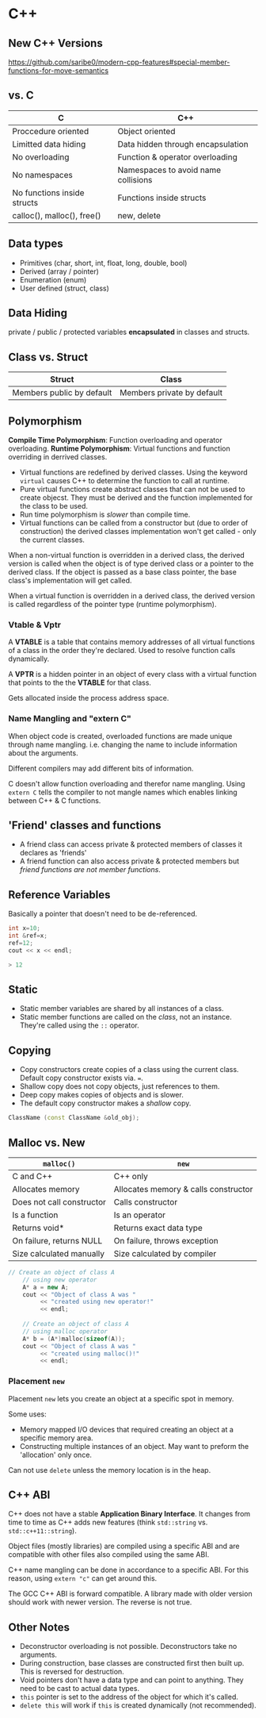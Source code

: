 
# C++

## New C++ Versions

https://github.com/saribe0/modern-cpp-features#special-member-functions-for-move-semantics

## vs. C

| C | C++ |
|---|---|
| Proccedure oriented | Object oriented |
| Limitted data hiding | Data hidden through encapsulation |
| No overloading | Function & operator overloading |
| No namespaces | Namespaces to avoid name collisions |
| No functions inside structs | Functions inside structs | 
| calloc(), malloc(), free() | new, delete |

## Data types
- Primitives (char, short, int, float, long, double, bool)
- Derived (array / pointer)
- Enumeration (enum)
- User defined (struct, class)

## Data Hiding
private / public / protected variables **encapsulated** in classes and structs. 

## Class vs. Struct
| Struct | Class |
|---|---|
| Members public by default | Members private by default |

## Polymorphism

**Compile Time Polymorphism**: Function overloading and operator overloading. 
**Runtime Polymorphism**: Virtual functions and function overriding in derrived classes.

- Virtual functions are redefined by derived classes. Using the keyword `virtual` causes C++ to determine the function to call at runtime. 
- Pure virtual functions create abstract classes that can not be used to create objecst. They must be derived and the function implemented for the class to be used.
- Run time polymorphism is *slower* than compile time.
- Virtual functions can be called from a constructor but (due to order of construction) the derived classes implementation won't get called - only the current classes.

When a non-virtual function is overridden in a derived class, the derived version is called when the object is of type derived class or a pointer to the derived class. If the object is passed as a base class pointer, the base class's implementation will get called.

When a virtual function is overridden in a derived class, the derived version is called regardless of the pointer type (runtime polymorphism).

### Vtable & Vptr
A **VTABLE** is a table that contains memory addresses of all virtual functions of a class in the order they're declared. Used to resolve function calls dynamically.

A **VPTR** is a hidden pointer in an object of every class with a virtual function that points to the the **VTABLE** for that class. 

Gets allocated inside the process address space.

### Name Mangling and "extern C"

When object code is created, overloaded functions are made unique through name mangling. i.e. changing the name to include information about the arguments.

Different compilers may add different bits of information.

C doesn't allow function overloading and therefor name mangling. Using `extern C` tells the compiler to not mangle names which enables linking between C++ & C functions. 

## 'Friend' classes and functions

- A friend class can access private & protected members of classes it declares as 'friends'
- A friend function can also access private & protected members but *friend functions are not member functions*.

## Reference Variables

Basically a pointer that doesn't need to be de-referenced.

```C++
int x=10;
int &ref=x;
ref=12;
cout << x << endl;

> 12
```

## Static
- Static member variables are shared by all instances of a class.
- Static member functions are called on the *class*, not an instance. They're called using the `::` operator.

## Copying

- Copy constructors create copies of a class using the current class. Default copy constructor exists via. `=`.
- Shallow copy does not copy objects, just references to them.
- Deep copy makes copies of objects and is slower.
- The default copy constructor makes a *shallow* copy.

```C++
ClassName (const ClassName &old_obj); 
```

## Malloc vs. New

| `malloc()` | `new` |
|---|---|
| C and C++ | C++ only |
| Allocates memory | Allocates memory & calls constructor |
| Does not call constructor | Calls constructor |
| Is a function | Is an operator |
| Returns void* | Returns exact data type |
| On failure, returns NULL | On failure, throws exception |
| Size calculated manually | Size calculated by compiler |

```C++
// Create an object of class A
    // using new operator
    A* a = new A;
    cout << "Object of class A was "
         << "created using new operator!"
         << endl;
 
    // Create an object of class A
    // using malloc operator
    A* b = (A*)malloc(sizeof(A));
    cout << "Object of class A was "
         << "created using malloc()!"
         << endl;
```

### Placement `new`

Placement `new` lets you create an object at a specific spot in memory. 

Some uses:
- Memory mapped I/O devices that required creating an object at a specific memory area.
- Constructing multiple instances of an object. May want to preform the 'allocation' only once. 

Can not use `delete` unless the memory location is in the heap.

## C++ ABI

C++ does not have a stable **Application Binary Interface**. It changes from time to time as C++ adds new features (think `std::string` vs. `std::c++11::string`).

Object files (mostly libraries) are compiled using a specific ABI and are compatible with other files also compiled using the same ABI. 

C++ name mangling can be done in accordance to a specific ABI. For this reason, using `extern "c"` can get around this.

The GCC C++ ABI is forward compatible. A library made with older version should work with newer version. The reverse is not true.

## Other Notes
- Deconstructor overloading is not possible. Deconstructors take no arguments.
- During construction, base classes are constructed first then built up. This is reversed for destruction.
- Void pointers don't have a data type and can point to anything. They need to be cast to actual data types.
- `this` pointer is set to the address of the object for which it's called.
- `delete this` will work if `this` is created dynamically (not recommended).
